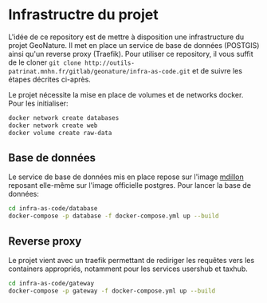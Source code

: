# Infrastructre du projet 

L'idée de ce repository est de mettre à disposition une infrastructure du projet GeoNature. Il met en place un service 
de base de données (POSTGIS) ainsi qu'un reverse proxy (Traefik). Pour utiliser ce repository, il vous suffit de le 
cloner `git clone http://outils-patrinat.mnhn.fr/gitlab/geonature/infra-as-code.git` et de suivre les étapes 
décrites ci-après.

Le projet nécessite la mise en place de volumes et de networks docker. Pour les initialiser:
```bash
docker network create databases
docker network create web
docker volume create raw-data
```

## Base de données

Le service de base de données mis en place repose sur l'image [mdillon](https://hub.docker.com/r/mdillon/postgis/) 
reposant elle-même sur l'image officielle postgres.
Pour lancer la base de données:
```bash
cd infra-as-code/database
docker-compose -p database -f docker-compose.yml up --build
```


## Reverse proxy 
Le projet vient avec un traefik permettant de rediriger les requêtes vers les containers appropriés, notamment pour les
services usershub et taxhub.

```bash
cd infra-as-code/gateway
docker-compose -p gateway -f docker-compose.yml up --build
```
